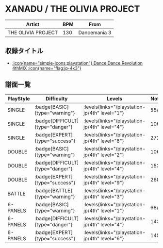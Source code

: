 # XANADU / THE OLIVIA PROJECT

|Artist|BPM|From|
|------|---|----|
|THE OLIVIA PROJECT|130|Dancemania 3|

## 収録タイトル

- [:icon{name="simple-icons:playstation"} Dance Dance Revolution 4thMIX :icon{name="flag:jp-4x3"}](/playstation-jp/4th)

## 譜面一覧

|PlayStyle|Difficulty|Levels|Notes|Movie|
|---------|----------|------|-----|-----|
|SINGLE| :badge[BASIC]{type="warning"}| :levels{links="/playstation-jp/4th" level="1"}|55/0||
|SINGLE| :badge[DIFFICULT]{type="danger"}| :levels{links="/playstation-jp/4th" level="4"}|106/0||
|SINGLE| :badge[EXPERT]{type="success"}| :levels{links="/playstation-jp/4th" level="8"}|272/0||
|DOUBLE| :badge[BASIC]{type="warning"}| :levels{links="/playstation-jp/4th" level="2"}|106/0||
|DOUBLE| :badge[DIFFICULT]{type="danger"}| :levels{links="/playstation-jp/4th" level="4"}|153/0||
|DOUBLE| :badge[EXPERT]{type="success"}| :levels{links="/playstation-jp/4th" level="9"}|268/0||
|BATTLE| :badge[BATTLE]{type="warning"}| :levels{links="/playstation-jp/4th" level="3"}|||
|6-PANELS| :badge[BASIC]{type="warning"}| :levels{links="/playstation-jp/4th" level="1"}|68/0||
|6-PANELS| :badge[DIFFICULT]{type="danger"}| :levels{links="/playstation-jp/4th" level="4"}|143/0||
|6-PANELS| :badge[EXPERT]{type="success"}| :levels{links="/playstation-jp/4th" level="6"}|145/0||
